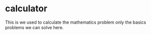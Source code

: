 # calculator
This is we used to calculate the mathematics problem 
only the basics problems we can solve here.
